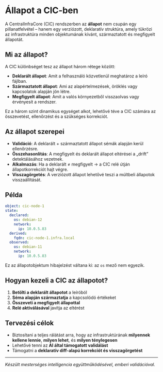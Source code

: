 # Állapot a CIC-ben

A CentralInfraCore (CIC) rendszerben az **állapot** nem csupán egy pillanatfelvétel – hanem egy verziózott, deklaratív struktúra, amely tükrözi az infrastruktúra minden objektumának kívánt, származtatott és megfigyelt állapotát.

## Mi az állapot?

A CIC különbséget tesz az állapot három rétege között:

* **Deklarált állapot**: Amit a felhasználó közvetlenül meghatároz a leíró fájlban.
* **Származtatott állapot**: Ami az alapértelmezések, öröklés vagy kapcsolatok alapján jön létre.
* **Megfigyelt állapot**: Amit a valós környezetből visszaolvas vagy érvényesít a rendszer.

Ez a három szint dinamikus egységet alkot, lehetővé téve a CIC számára az összevetést, ellenőrzést és a szükséges korrekciót.

## Az állapot szerepei

* **Validáció**: A deklarált + származtatott állapot sémák alapján kerül ellenőrzésre.
* **Összehasonlítás**: A megfigyelt és deklarált állapot eltérései a „drift” detektálásához vezetnek.
* **Alkalmazás**: Ha a deklarált ≠ megfigyelt → a CIC relé útján állapotkorrekciót hajt végre.
* **Visszagörgetés**: A verziózott állapot lehetővé teszi a múltbeli állapotok visszaállítását.

## Példa

```yaml
object: cic-node-1
state:
  declared:
    os: debian-12
    network:
      ip: 10.0.5.83
  derived:
    fqdn: cic-node-1.infra.local
  observed:
    os: debian-11
    network:
      ip: 10.0.5.83
```

Ez az állapotobjektum hibajelzést váltana ki: az `os` mező nem egyezik.

## Hogyan kezeli a CIC az állapotot?

1. **Betölti a deklarált állapotot** a leíróból
2. **Séma alapján származtatja** a kapcsolódó értékeket
3. **Összeveti a megfigyelt állapottal**
4. **Relé aktiválásával** javítja az eltérést

## Tervezési célok

* Biztosítani a teljes rálátást arra, hogy az infrastruktúrának **milyennek kellene lennie**, **milyen lehet**, és **milyen ténylegesen**
* Lehetővé tenni az **AI által támogatott validálást**
* Támogatni a **deklaratív diff-alapú korrekciót és visszagörgetést**

---

*Készült mesterséges intelligencia együttműködésével, emberi validációval.*
